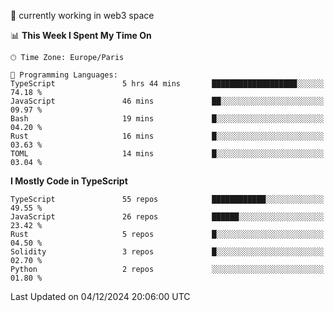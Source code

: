 🔭 currently working in web3 space

<!--START_SECTION:waka-->
📊 **This Week I Spent My Time On** 

```text
🕑︎ Time Zone: Europe/Paris

💬 Programming Languages: 
TypeScript               5 hrs 44 mins       ███████████████████░░░░░░   74.18 % 
JavaScript               46 mins             ██░░░░░░░░░░░░░░░░░░░░░░░   09.97 % 
Bash                     19 mins             █░░░░░░░░░░░░░░░░░░░░░░░░   04.20 % 
Rust                     16 mins             █░░░░░░░░░░░░░░░░░░░░░░░░   03.63 % 
TOML                     14 mins             █░░░░░░░░░░░░░░░░░░░░░░░░   03.04 % 
```

**I Mostly Code in TypeScript** 

```text
TypeScript               55 repos            ████████████░░░░░░░░░░░░░   49.55 % 
JavaScript               26 repos            ██████░░░░░░░░░░░░░░░░░░░   23.42 % 
Rust                     5 repos             █░░░░░░░░░░░░░░░░░░░░░░░░   04.50 % 
Solidity                 3 repos             █░░░░░░░░░░░░░░░░░░░░░░░░   02.70 % 
Python                   2 repos             ░░░░░░░░░░░░░░░░░░░░░░░░░   01.80 % 
```




 Last Updated on 04/12/2024 20:06:00 UTC
<!--END_SECTION:waka-->
